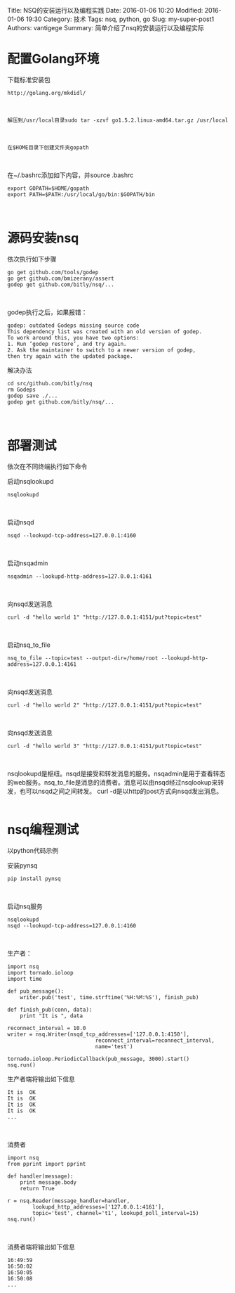Title: NSQ的安装运行以及编程实践
Date: 2016-01-06 10:20
Modified: 2016-01-06 19:30
Category: 技术
Tags: nsq, python, go 
Slug: my-super-post1
Authors: vantigege
Summary: 简单介绍了nsq的安装运行以及编程实际

# 配置Golang环境

下载标准安装包

```
http://golang.org/mkdidl/
```
<br />

```
解压到/usr/local目录sudo tar -xzvf go1.5.2.linux-amd64.tar.gz /usr/local
```
<br />

```
在$HOME目录下创建文件夹gopath
```
<br />

在~/.bashrc添加如下内容，并source .bashrc

```
export GOPATH=$HOME/gopath
export PATH=$PATH:/usr/local/go/bin:$GOPATH/bin
```
<br />

# 源码安装nsq 
依次执行如下步骤

```
go get github.com/tools/godep
go get github.com/bmizerany/assert
godep get github.com/bitly/nsq/...
```
<br />

godep执行之后，如果报错：

```
godep: outdated Godeps missing source code
This dependency list was created with an old version of godep.
To work around this, you have two options:
1. Run ‘godep restore‘, and try again.
2. Ask the maintainer to switch to a newer version of godep,
then try again with the updated package.
```

解决办法

```
cd src/github.com/bitly/nsq
rm Godeps
godep save ./...
godep get github.com/bitly/nsq/...
```
<br />

# 部署测试
依次在不同终端执行如下命令
<br />

启动nsqlookupd

```
nsqlookupd
```
<br />

启动nsqd

```
nsqd --lookupd-tcp-address=127.0.0.1:4160
```
<br />


启动nsqadmin

```
nsqadmin --lookupd-http-address=127.0.0.1:4161
```
<br />

向nsqd发送消息

```
curl -d "hello world 1" "http://127.0.0.1:4151/put?topic=test"
```
<br />

启动nsq_to_file

```
nsq_to_file --topic=test --output-dir=/home/root --lookupd-http-address=127.0.0.1:4161
```
<br />

向nsqd发送消息

```
curl -d "hello world 2" "http://127.0.0.1:4151/put?topic=test"
```
<br />

向nsqd发送消息

```
curl -d "hello world 3" "http://127.0.0.1:4151/put?topic=test"
```
<br />

nsqlookupd是枢纽。nsqd是接受和转发消息的服务。nsqadmin是用于查看转态的web服务。nsq_to_file是消息的消费者。消息可以由nsqd经过nsqlookup来转发，也可以nsqd之间之间转发。
curl -d是以http的post方式向nsqd发出消息。
<br />
<br />


# nsq编程测试
以python代码示例
<br />

安装pynsq

```
pip install pynsq
```
<br />

启动nsq服务

```
nsqlookupd
nsqd --lookupd-tcp-address=127.0.0.1:4160
```
<br />

生产者：

```
import nsq
import tornado.ioloop
import time

def pub_message():
    writer.pub('test', time.strftime('%H:%M:%S'), finish_pub)

def finish_pub(conn, data):
    print "It is ", data

reconnect_interval = 10.0
writer = nsq.Writer(nsqd_tcp_addresses=['127.0.0.1:4150'],
                            reconnect_interval=reconnect_interval,
                            name='test')

tornado.ioloop.PeriodicCallback(pub_message, 3000).start()
nsq.run()
```

生产者端将输出如下信息

```
It is  OK
It is  OK
It is  OK
It is  OK
...
```
<br />

消费者

```
import nsq
from pprint import pprint

def handler(message):
    print message.body
    return True

r = nsq.Reader(message_handler=handler,
        lookupd_http_addresses=['127.0.0.1:4161'],
        topic='test', channel='t1', lookupd_poll_interval=15)
nsq.run()
```
<br />

消费者端将输出如下信息

```
16:49:59
16:50:02
16:50:05
16:50:08
...
```


